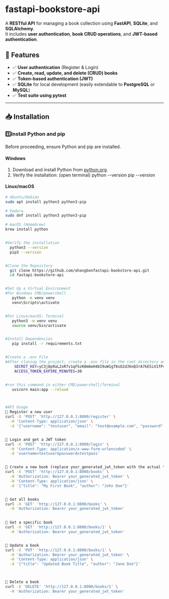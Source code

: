 # fastapi-bookstore-api
A **RESTful API** for managing a book collection using **FastAPI**, **SQLite**, and **SQLAlchemy**.  
It includes **user authentication**, **book CRUD operations**, and **JWT-based authentication**.

## **📌 Features**
- ✅ **User authentication** (Register & Login)  
- ✅ **Create, read, update, and delete (CRUD) books**  
- ✅ **Token-based authentication (JWT)**  
- ✅ **SQLite** for local development (easily extendable to **PostgreSQL** or **MySQL**)  
- ✅ **Test suite using pytest**  

---

## 📥 Installation

### 1️⃣Install Python and pip  
Before proceeding, ensure Python and pip are installed.  

#### **Windows**  
1. Download and install Python from [python.org](https://www.python.org/downloads/).  
2. Verify the installation:  (open terminal)
   python --version
   pip --version

   
#### Linux/macOS

```bash
# Ubuntu/Debian
sudo apt install python3 python3-pip

# Fedora
sudo dnf install python3 python3-pip

# macOS (Homebrew)
brew install python


#Verify the installation
  python3 --version
  pip3 --version


#Clone the Repository
  git clone https://github.com/ohangbonfastapi-bookstore-api.git
  cd fastapi-bookstore-api


#Set Up a Virtual Environment
#For Windows CMD/powershell
   python -m venv venv
   venv\Scripts\activate


#For Linux/macOS: Terminal
   python3 -m venv venv
   source venv/bin/activate


#Install Dependencies
   pip install -r requirements.txt


#Create a .env File
#After cloning the project, create a .env file in the root directory and add the following environment variables:
    SECRET_KEY=yC3j8p9aL2xR7v1qF5zK0m6eH4bI9uW1gT8sO2dJ6nQ3rA7kE5iX1fP4lZ9hV2
    ACCESS_TOKEN_EXPIRE_MINUTES=30


#run this command in either CMD/powershell/Terminal
   uvicorn main:app --reload



#API Usage
🔹 Register a new user
curl -X 'POST' 'http://127.0.0.1:8000/register' \
  -H 'Content-Type: application/json' \
  -d '{"username": "testuser", "email": "test@example.com", "password": "testpass"}'


🔹 Login and get a JWT token
curl -X 'POST' 'http://127.0.0.1:8000/login' \
  -H 'Content-Type: application/x-www-form-urlencoded' \
  -d 'username=testuser&password=testpass'


🔹 Create a new book (replace your_generated_jwt_token with the actual token)
curl -X 'POST' 'http://127.0.0.1:8000/books' \
  -H 'Authorization: Bearer your_generated_jwt_token' \
  -H 'Content-Type: application/json' \
  -d '{"title": "My First Book", "author": "John Doe"}'


🔹 Get all books
curl -X 'GET' 'http://127.0.0.1:8000/books' \
  -H 'Authorization: Bearer your_generated_jwt_token'

  
🔹 Get a specific book
curl -X 'GET' 'http://127.0.0.1:8000/books/1' \
  -H 'Authorization: Bearer your_generated_jwt_token'


🔹 Update a book
curl -X 'PUT' 'http://127.0.0.1:8000/books/1' \
  -H 'Authorization: Bearer your_generated_jwt_token' \
  -H 'Content-Type: application/json' \
  -d '{"title": "Updated Book Title", "author": "Jane Doe"}'



🔹 Delete a book
curl -X 'DELETE' 'http://127.0.0.1:8000/books/1' \
  -H 'Authorization: Bearer your_generated_jwt_token'




